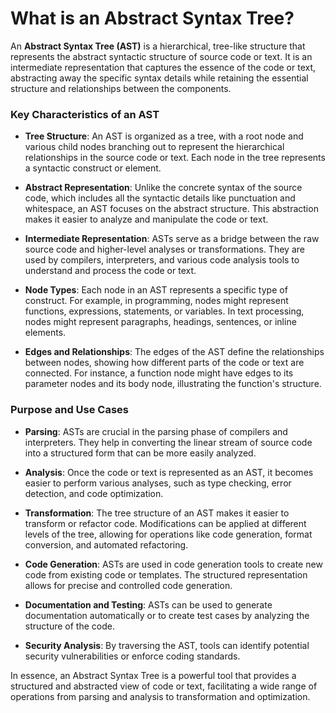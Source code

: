 # What is an Abstract Syntax Tree?

An **Abstract Syntax Tree (AST)** is a hierarchical, tree-like structure that represents the abstract syntactic structure of source code or text. It is an intermediate representation that captures the essence of the code or text, abstracting away the specific syntax details while retaining the essential structure and relationships between the components.

### Key Characteristics of an AST

- **Tree Structure**: An AST is organized as a tree, with a root node and various child nodes branching out to represent the hierarchical relationships in the source code or text. Each node in the tree represents a syntactic construct or element.

- **Abstract Representation**: Unlike the concrete syntax of the source code, which includes all the syntactic details like punctuation and whitespace, an AST focuses on the abstract structure. This abstraction makes it easier to analyze and manipulate the code or text.

- **Intermediate Representation**: ASTs serve as a bridge between the raw source code and higher-level analyses or transformations. They are used by compilers, interpreters, and various code analysis tools to understand and process the code or text.

- **Node Types**: Each node in an AST represents a specific type of construct. For example, in programming, nodes might represent functions, expressions, statements, or variables. In text processing, nodes might represent paragraphs, headings, sentences, or inline elements.

- **Edges and Relationships**: The edges of the AST define the relationships between nodes, showing how different parts of the code or text are connected. For instance, a function node might have edges to its parameter nodes and its body node, illustrating the function's structure.

### Purpose and Use Cases

- **Parsing**: ASTs are crucial in the parsing phase of compilers and interpreters. They help in converting the linear stream of source code into a structured form that can be more easily analyzed.

- **Analysis**: Once the code or text is represented as an AST, it becomes easier to perform various analyses, such as type checking, error detection, and code optimization.

- **Transformation**: The tree structure of an AST makes it easier to transform or refactor code. Modifications can be applied at different levels of the tree, allowing for operations like code generation, format conversion, and automated refactoring.

- **Code Generation**: ASTs are used in code generation tools to create new code from existing code or templates. The structured representation allows for precise and controlled code generation.

- **Documentation and Testing**: ASTs can be used to generate documentation automatically or to create test cases by analyzing the structure of the code.

- **Security Analysis**: By traversing the AST, tools can identify potential security vulnerabilities or enforce coding standards.

In essence, an Abstract Syntax Tree is a powerful tool that provides a structured and abstracted view of code or text, facilitating a wide range of operations from parsing and analysis to transformation and optimization.

